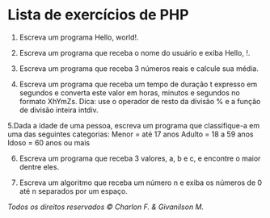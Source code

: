 # Lista de exercícios de PHP

1. Escreva um programa Hello, world!.

2. Escreva um programa que receba o nome do usuário e exiba Hello, <nome>!.

3. Escreva um programa que receba 3 números reais e calcule sua média.

4. Escreva um programa que receba um tempo de duração t expresso em segundos e converta este valor em horas, minutos e segundos no formato XhYmZs. Dica: use o operador de resto da divisão % e a função de divisão inteira intdiv.

5.Dada a idade de uma pessoa, escreva um programa que classifique-a em uma das seguintes categorias:
Menor = até 17 anos
Adulto = 18 a 59 anos
Idoso = 60 anos ou mais

6. Escreva um programa que receba 3 valores, a, b e c, e encontre o maior dentre eles.

7. Escreva um algoritmo que receba um número n e exiba os números de 0 até n separados por um espaço.

*Todos os direitos reservados © Charlon F. & Givanilson M.*